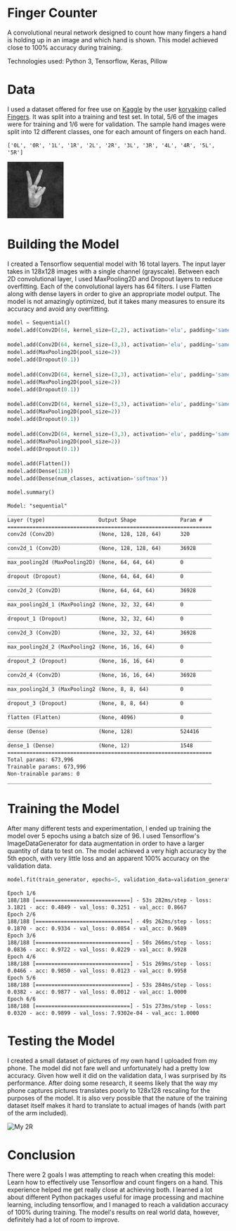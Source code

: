 # Finger Counter
A convolutional neural network designed to count how many fingers a hand is holding up in an image and which hand is shown. This model achieved close to 100% accuracy during training.

Technologies used: Python 3, Tensorflow, Keras, Pillow

# Data

I used a dataset offered for free use on [Kaggle](https://kaggle.com) by the user [koryakinp](https://www.kaggle.com/koryakinp) called [Fingers](https://www.kaggle.com/koryakinp/fingers). It was split into a training and test set. In total, 5/6 of the images were for training and 1/6 were for validation.
The sample hand images were split into 12 different classes, one for each amount of fingers on each hand.

```
['0L', '0R', '1L', '1R', '2L', '2R', '3L', '3R', '4L', '4R', '5L', '5R']
```

![2L](/fingers/test/2L/0a87396a-9e99-4794-b8d3-b3b7f64b9600_2L.png)

# Building the Model

I created a Tensorflow sequential model with 16 total layers. The input layer takes in 128x128 images with a single channel (grayscale). Between each 2D convolutional layer, I used MaxPooling2D and Dropout layers to reduce overfitting. Each of the convolutional layers has 64 filters. I use Flatten along with dense layers in order to give an appropriate model output. The model is not amazingly optimized, but it takes many measures to ensure its accuracy and avoid any overfitting.

```python
model = Sequential()
model.add(Conv2D(64, kernel_size=(2,2), activation='elu', padding='same', input_shape=(img_size, img_size, 1)))

model.add(Conv2D(64, kernel_size=(3,3), activation='elu', padding='same'))
model.add(MaxPooling2D(pool_size=2))
model.add(Dropout(0.1))

model.add(Conv2D(64, kernel_size=(3,3), activation='elu', padding='same'))
model.add(MaxPooling2D(pool_size=2))
model.add(Dropout(0.1))

model.add(Conv2D(64, kernel_size=(3,3), activation='elu', padding='same'))
model.add(MaxPooling2D(pool_size=2))
model.add(Dropout(0.1))

model.add(Conv2D(64, kernel_size=(3,3), activation='elu', padding='same'))
model.add(MaxPooling2D(pool_size=2))
model.add(Dropout(0.1))

model.add(Flatten())
model.add(Dense(128))
model.add(Dense(num_classes, activation='softmax'))
```

```python
model.summary()
```
```
Model: "sequential"
_________________________________________________________________
Layer (type)                 Output Shape              Param #   
=================================================================
conv2d (Conv2D)              (None, 128, 128, 64)      320       
_________________________________________________________________
conv2d_1 (Conv2D)            (None, 128, 128, 64)      36928     
_________________________________________________________________
max_pooling2d (MaxPooling2D) (None, 64, 64, 64)        0         
_________________________________________________________________
dropout (Dropout)            (None, 64, 64, 64)        0         
_________________________________________________________________
conv2d_2 (Conv2D)            (None, 64, 64, 64)        36928     
_________________________________________________________________
max_pooling2d_1 (MaxPooling2 (None, 32, 32, 64)        0         
_________________________________________________________________
dropout_1 (Dropout)          (None, 32, 32, 64)        0         
_________________________________________________________________
conv2d_3 (Conv2D)            (None, 32, 32, 64)        36928     
_________________________________________________________________
max_pooling2d_2 (MaxPooling2 (None, 16, 16, 64)        0         
_________________________________________________________________
dropout_2 (Dropout)          (None, 16, 16, 64)        0         
_________________________________________________________________
conv2d_4 (Conv2D)            (None, 16, 16, 64)        36928     
_________________________________________________________________
max_pooling2d_3 (MaxPooling2 (None, 8, 8, 64)          0         
_________________________________________________________________
dropout_3 (Dropout)          (None, 8, 8, 64)          0         
_________________________________________________________________
flatten (Flatten)            (None, 4096)              0         
_________________________________________________________________
dense (Dense)                (None, 128)               524416    
_________________________________________________________________
dense_1 (Dense)              (None, 12)                1548      
=================================================================
Total params: 673,996
Trainable params: 673,996
Non-trainable params: 0
_________________________________________________________________
```

# Training the Model

After many different tests and experimentation, I ended up training the model over 5 epochs using a batch size of 96. I used Tensorflow's ImageDataGenerator for data augmentation in order to have a larger quantity of data to test on. The model achieved a very high accuracy by the 5th epoch, with very little loss and an apparent 100% accuracy on the validation data.
```python
model.fit(train_generator, epochs=5, validation_data=validation_generator)
```
```
Epoch 1/6
188/188 [==============================] - 53s 282ms/step - loss: 3.1821 - acc: 0.4849 - val_loss: 0.3251 - val_acc: 0.8667
Epoch 2/6
188/188 [==============================] - 49s 262ms/step - loss: 0.1870 - acc: 0.9334 - val_loss: 0.0854 - val_acc: 0.9689
Epoch 3/6
188/188 [==============================] - 50s 266ms/step - loss: 0.0836 - acc: 0.9722 - val_loss: 0.0229 - val_acc: 0.9928
Epoch 4/6
188/188 [==============================] - 51s 269ms/step - loss: 0.0466 - acc: 0.9850 - val_loss: 0.0123 - val_acc: 0.9958
Epoch 5/6
188/188 [==============================] - 53s 284ms/step - loss: 0.0382 - acc: 0.9877 - val_loss: 0.0012 - val_acc: 1.0000
Epoch 6/6
188/188 [==============================] - 51s 273ms/step - loss: 0.0320 - acc: 0.9899 - val_loss: 7.9302e-04 - val_acc: 1.0000
```

# Testing the Model

I created a small dataset of pictures of my own hand I uploaded from my phone. The model did not fare well and unfortunately had a pretty low accuracy. Given how well it did on the validation data, I was surprised by its performance. After doing some research, it seems likely that the way my phone captures pictures translates poorly to 128x128 rescaling for the purposes of the model. It is also very possible that the nature of the training dataset itself makes it hard to translate to actual images of hands (with part of the arm included).

![My 2R](https://i.gyazo.com/ac127e53d0bcd8bc2c473fe738b233b1.png)

# Conclusion

There were 2 goals I was attempting to reach when creating this model: Learn how to effectively use Tensorflow and count fingers on a hand. This experience helped me get really close at achieving both. I learned a lot about different Python packages useful for image processing and machine learning, including tensorflow, and I managed to reach a validation accuracy of 100% during training. The model's results on real world data, however, definitely had a lot of room to improve.
